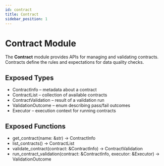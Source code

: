 ```yaml
---
id: contract
title: Contract
sidebar_position: 1
---
```


# Contract Module

The **Contract** module provides APIs for managing and validating contracts.  
Contracts define the rules and expectations for data quality checks.

## Exposed Types
- ContractInfo – metadata about a contract
- ContractList – collection of available contracts
- ContractValidation – result of a validation run
- ValidationOutcome – enum describing pass/fail outcomes
- Executor – execution context for running contracts

## Exposed Functions
- get_contract(name: &str) -> ContractInfo
- list_contracts() -> ContractList
- validate_contract(contract: &ContractInfo) -> ContractValidation
- run_contract_validation(contract: &ContractInfo, executor: &Executor) -> ValidationOutcome
